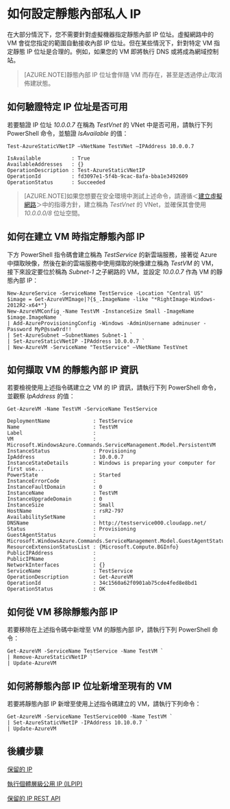 <properties 
   pageTitle="如何設定靜態內部私人 IP"
   description="了解靜態內部 IP (DIP) 以及如何管理"
   services="virtual-network"
   documentationCenter="na"
   authors="telmosampaio"
   manager="adinah"
   editor="tysonn" />
<tags 
   ms.service="virtual-network"
   ms.devlang="na"
   ms.topic="article"
   ms.tgt_pltfrm="na"
   ms.workload="infrastructure-services"
   ms.date="04/22/2015"
   ms.author="telmos" />

# 如何設定靜態內部私人 IP
在大部分情況下，您不需要針對虛擬機器指定靜態內部 IP 位址。虛擬網路中的 VM 會從您指定的範圍自動接收內部 IP 位址。但在某些情況下，針對特定 VM 指定靜態 IP 位址是合理的。例如，如果您的 VM 即將執行 DNS 或將成為網域控制站。

>[AZURE.NOTE]靜態內部 IP 位址會伴隨 VM 而存在，甚至是透過停止/取消佈建狀態。

## 如何驗證特定 IP 位址是否可用
若要驗證 IP 位址 *10.0.0.7* 在稱為 *TestVnet* 的 VNet 中是否可用，請執行下列 PowerShell 命令，並驗證 *IsAvailable* 的值：

	Test-AzureStaticVNetIP –VNetName TestVNet –IPAddress 10.0.0.7 

	IsAvailable          : True
	AvailableAddresses   : {}
	OperationDescription : Test-AzureStaticVNetIP
	OperationId          : fd3097e1-5f4b-9cac-8afa-bba1e3492609
	OperationStatus      : Succeeded

>[AZURE.NOTE]如果您想要在安全環境中測試上述命令，請遵循＜[建立虛擬網路](https://msdn.microsoft.com/library/azure/dn631643.aspx)＞中的指導方針，建立稱為 *TestVnet* 的 VNet，並確保其會使用 *10.0.0.0/8* 位址空間。

## 如何在建立 VM 時指定靜態內部 IP
下方 PowerShell 指令碼會建立稱為 *TestService* 的新雲端服務，接著從 Azure 中擷取映像，然後在新的雲端服務中使用擷取的映像建立稱為 *TestVM* 的 VM，接下來設定要位於稱為 *Subnet-1* 之子網路的 VM，並設定 *10.0.0.7* 作為 VM 的靜態內部 IP：

	New-AzureService -ServiceName TestService -Location "Central US"
	$image = Get-AzureVMImage|?{$_.ImageName -like "*RightImage-Windows-2012R2-x64*"}
	New-AzureVMConfig -Name TestVM -InstanceSize Small -ImageName $image.ImageName `
	| Add-AzureProvisioningConfig -Windows -AdminUsername adminuser -Password MyP@ssw0rd!! `
	| Set-AzureSubnet –SubnetNames Subnet-1 `
	| Set-AzureStaticVNetIP -IPAddress 10.0.0.7 `
	| New-AzureVM -ServiceName "TestService" –VNetName TestVnet

## 如何擷取 VM 的靜態內部 IP 資訊
若要檢視使用上述指令碼建立之 VM 的 IP 資訊，請執行下列 PowerShell 命令，並觀察 *IpAddress* 的值：

	Get-AzureVM -Name TestVM -ServiceName TestService

	DeploymentName              : TestService
	Name                        : TestVM
	Label                       : 
	VM                          : Microsoft.WindowsAzure.Commands.ServiceManagement.Model.PersistentVM
	InstanceStatus              : Provisioning
	IpAddress                   : 10.0.0.7
	InstanceStateDetails        : Windows is preparing your computer for first use...
	PowerState                  : Started
	InstanceErrorCode           : 
	InstanceFaultDomain         : 0
	InstanceName                : TestVM
	InstanceUpgradeDomain       : 0
	InstanceSize                : Small
	HostName                    : rsR2-797
	AvailabilitySetName         : 
	DNSName                     : http://testservice000.cloudapp.net/
	Status                      : Provisioning
	GuestAgentStatus            : Microsoft.WindowsAzure.Commands.ServiceManagement.Model.GuestAgentStatus
	ResourceExtensionStatusList : {Microsoft.Compute.BGInfo}
	PublicIPAddress             : 
	PublicIPName                : 
	NetworkInterfaces           : {}
	ServiceName                 : TestService
	OperationDescription        : Get-AzureVM
	OperationId                 : 34c1560a62f0901ab75cde4fed8e8bd1
	OperationStatus             : OK

## 如何從 VM 移除靜態內部 IP
若要移除在上述指令碼中新增至 VM 的靜態內部 IP，請執行下列 PowerShell 命令：
	
	Get-AzureVM -ServiceName TestService -Name TestVM `
	| Remove-AzureStaticVNetIP `
	| Update-AzureVM

## 如何將靜態內部 IP 位址新增至現有的 VM
若要將靜態內部 IP 新增至使用上述指令碼建立的 VM，請執行下列命令：

	Get-AzureVM -ServiceName TestService000 -Name TestVM `
	| Set-AzureStaticVNetIP -IPAddress 10.10.0.7 `
	| Update-AzureVM

## 後續步驟

[保留的 IP](../virtual-networks-reserved-public-ip)

[執行個體層級公用 IP (ILPIP)](../virtual-networks-instance-level-public-ip)

[保留的 IP REST API](https://msdn.microsoft.com/library/azure/dn722420.aspx)
 

<!---HONumber=July15_HO2-->